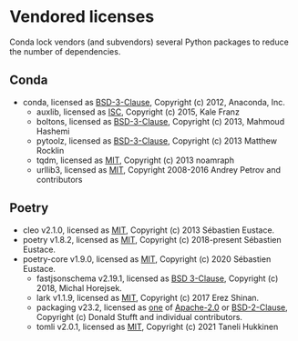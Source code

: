 # Vendored licenses

Conda lock vendors (and subvendors) several Python packages to reduce the number of dependencies.

## Conda

* conda, licensed as [BSD-3-Clause](conda.LICENSE.txt), Copyright (c) 2012, Anaconda, Inc.
  * auxlib, licensed as [ISC](conda/auxlib/LICENSE), Copyright (c) 2015, Kale Franz
  * boltons, licensed as [BSD-3-Clause](conda/_vendor/boltons/LICENSE), Copyright (c) 2013, Mahmoud Hashemi
  * pytoolz, licensed as [BSD-3-Clause](conda/_vendor/toolz/LICENSE.txt), Copyright (c) 2013 Matthew Rocklin
  * tqdm, licensed as [MIT](conda/_vendor/tqdm/LICENSE), Copyright (c) 2013 noamraph
  * urllib3, licensed as [MIT](conda/_vendor/urllib3/LICENSE.txt), Copyright 2008-2016 Andrey Petrov and contributors

## Poetry

* cleo v2.1.0, licensed as [MIT](cleo.LICENSE), Copyright (c) 2013 Sébastien Eustace.
* poetry v1.8.2, licensed as [MIT](poetry.LICENSE), Copyright (c) 2018-present Sébastien Eustace.
* poetry-core v1.9.0, licensed as [MIT](poetry_core.LICENSE), Copyright (c) 2020 Sébastien Eustace.
  * fastjsonschema v2.19.1, licensed as [BSD 3-Clause](poetry/core/_vendor/fastjsonschema/LICENSE), Copyright (c) 2018, Michal Horejsek.
  * lark v1.1.9, licensed as [MIT](poetry/core/_vendor/lark/LICENSE), Copyright (c) 2017 Erez Shinan.
  * packaging v23.2, licensed as [one](poetry/core/_vendor/packaging/LICENSE) of [Apache-2.0](poetry/core/_vendor/packaging/LICENSE.APACHE) or [BSD-2-Clause](poetry/core/_vendor/packaging/LICENSE.BSD), Copyright (c) Donald Stufft and individual contributors.
  * tomli v2.0.1, licensed as [MIT](poetry/core/_vendor/tomli/LICENSE), Copyright (c) 2021 Taneli Hukkinen
